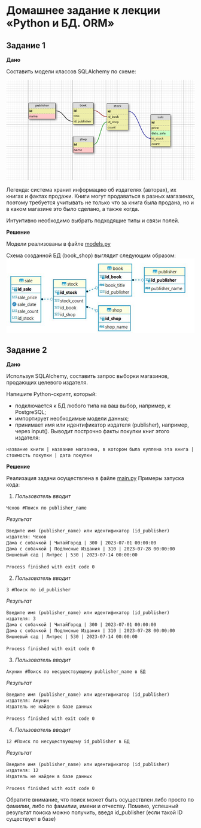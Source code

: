 # Домашнее задание к лекции «Python и БД. ORM»
## Задание 1
**Дано**

Составить модели классов SQLAlchemy по схеме:

![Схема](files/book_publishers_scheme.png)

Легенда: система хранит информацию об издателях (авторах), их книгах и фактах продажи. Книги могут продаваться в разных магазинах, поэтому требуется учитывать не только что за книга была продана, но и в каком магазине это было сделано, а также когда.

Интуитивно необходимо выбрать подходящие типы и связи полей.

**Решение**

Модели реализованы в файле [models.py](/task6_DB/models.py)

Схема созданной БД (book_shop) выглядит следующим образом:
![Схема_готовой_БД](files/схема_БД_решение.JPG)

## Задание 2
**Дано**

Используя SQLAlchemy, составить запрос выборки магазинов, продающих целевого издателя.

Напишите Python-скрипт, который:

- подключается к БД любого типа на ваш выбор, например, к PostgreSQL;
- импортирует необходимые модели данных;
- принимает имя или идентификатор издателя (publisher), например, через input(). Выводит построчно факты покупки книг этого издателя:

~~~
название книги | название магазина, в котором была куплена эта книга | стоимость покупки | дата покупки
~~~

**Решение**

Реализация задачи осуществлена в файле [main.py](/task6_DB/main.py)
Примеры запуска кода:

1. _Пользователь вводит_
~~~
Чехов #Поиск по publisher_name
~~~
_Результат_
~~~
Введите имя (publisher_name) или идентификатор (id_publisher) издателя: Чехов
Дама с собачкой | ЧитайГород | 300 | 2023-07-01 00:00:00
Дама с собачкой | Подписные Издания | 310 | 2023-07-28 00:00:00
Вишневый сад | Литрес | 530 | 2023-07-14 00:00:00

Process finished with exit code 0
~~~
2. _Пользователь вводит_
~~~
3 #Поиск по id_publisher
~~~
_Результат_
~~~
Введите имя (publisher_name) или идентификатор (id_publisher) издателя: 3
Дама с собачкой | ЧитайГород | 300 | 2023-07-01 00:00:00
Дама с собачкой | Подписные Издания | 310 | 2023-07-28 00:00:00
Вишневый сад | Литрес | 530 | 2023-07-14 00:00:00

Process finished with exit code 0
~~~
3. _Пользователь вводит_
~~~
Акунин #Поиск по несуществующему publisher_name в БД
~~~
_Результат_
~~~
Введите имя (publisher_name) или идентификатор (id_publisher) издателя: Акунин
Издатель не найден в базе данных

Process finished with exit code 0
~~~
4. _Пользователь вводит_
~~~
12 #Поиск по несуществующему id_publisher в БД
~~~
_Результат_
~~~
Введите имя (publisher_name) или идентификатор (id_publisher) издателя: 12
Издатель не найден в базе данных

Process finished with exit code 0
~~~
Обратите внимание, что поиск может быть осуществлен либо просто по фамилии, либо по фамилии, имени и отчеству.
Помимо, успешный результат поиска можно получить, введя id_publisher (если такой ID существует в базе)
